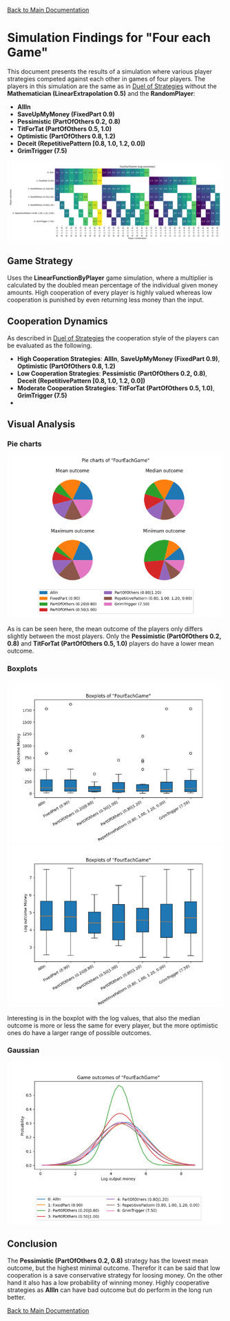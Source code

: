 [Back to Main Documentation](/README.md)
# Simulation Findings for "Four each Game"

This document presents the results of a simulation where various player strategies competed against each other in games of four players. The players in this simulation are the same as in [Duel of Strategies](/docs/dualOfStrategies.md) without the **Mathematician (LinearExtrapolation 0.5)** and the **RandomPlayer**:

- **AllIn**
- **SaveUpMyMoney (FixedPart 0.9)**
- **Pessimistic (PartOfOthers 0.2, 0.8)**
- **TitForTat (PartOfOthers 0.5, 1.0)**
- **Optimistic (PartOfOthers 0.8, 1.2)**
- **Deceit (RepetitivePattern [0.8, 1.0, 1.2, 0.0])**
- **GrimTrigger (7.5)**


![Heatmap with outcomes](/docs/four_each_game/fourEachGameHeatmapOutcomes.png)

## Game Strategy
Uses the **LinearFunctionByPlayer** game simulation, where a multiplier is calculated by the doubled mean percentage of the individual given money amounts. High cooperation of every player is highly valued whereas low cooperation is punished by even returning less money than the input.

## Cooperation Dynamics
As described in [Duel of Strategies](/docs/dualOfStrategies.md) the cooperation style of the players can be evaluated as the following.
- **High Cooperation Strategies**:  **AllIn**, **SaveUpMyMoney (FixedPart 0.9)**, **Optimistic (PartOfOthers 0.8, 1.2)**
- **Low Cooperation Strategies**: **Pessimistic (PartOfOthers 0.2, 0.8)**, **Deceit (RepetitivePattern [0.8, 1.0, 1.2, 0.0])**
- **Moderate Cooperation Strategies**: **TitForTat (PartOfOthers 0.5, 1.0)**, **GrimTrigger (7.5)**
- 

## Visual Analysis

### Pie charts

![Pie Charts](/docs/four_each_game/fourEachGamePie.png)

As is can be seen here, the mean outcome of the players only differs slightly between the most players. Only the **Pessimistic (PartOfOthers 0.2, 0.8)** and **TitForTat (PartOfOthers 0.5, 1.0)** players do have a lower mean outcome.

### Boxplots

![Boxplot with absolute values](/docs/four_each_game/fourEachGameBoxplotAbs.png)
![Boxplot with log values](/docs/four_each_game/fourEachGameBoxplotLog.png)

Interesting is in the boxplot with the log values, that also the median outcome is more or less the same for every player, but the more optimistic ones do have a larger range of possible outcomes.

###  Gaussian

![Gaussian Chart](/docs/four_each_game/fourEachGameGaussianLog.png)

## Conclusion

The **Pessimistic (PartOfOthers 0.2, 0.8)** strategy has the lowest mean outcome, but the highest minimal outcome. Therefor it can be said that low cooperation is a save conservative strategy for loosing money. On the other hand it also has a low probability of winning money. Highly cooperative strategies as **AllIn** can have bad outcome but do perform in the long run better.


[Back to Main Documentation](/README.md)